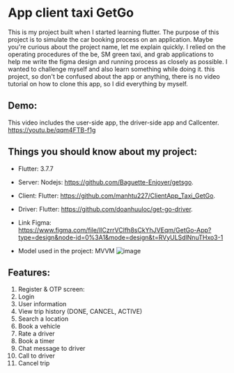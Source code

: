 # App client taxi GetGo

This is my project built when I started learning flutter. The purpose of this project is to simulate the car booking process on an application. Maybe you're curious about the project name, let me explain quickly. I relied on the operating procedures of the be, SM green taxi, and grab applications to help me write the figma design and running process as closely as possible. I wanted to challenge myself and also learn something while doing it. this project, so don't be confused about the app or anything, there is no video tutorial on how to clone this app, so I did everything by myself.

## Demo:
This video includes the user-side app, the driver-side app and Callcenter.
https://youtu.be/qqm4FTB-f1g

## Things you should know about my project:
- Flutter: 3.7.7
- Server: Nodejs: https://github.com/Baguette-Enjoyer/getsgo.
- Client: Flutter: https://github.com/manhtu227/ClientApp_Taxi_GetGo.
- Driver: Flutter: https://github.com/doanhuuloc/get-go-driver.
- Link Figma: https://www.figma.com/file/lICzrrVCIfh8sCkYhJVEqm/GetGo-App?type=design&node-id=0%3A1&mode=design&t=RVyULSdlNnuTHxo3-1

- Model used in the project: MVVM
![image](https://github.com/manhtu227/ClientApp_Taxi_GetGo/assets/106653553/b3cdabdb-5850-434d-b370-b5464142b710)


## Features:
 1. Register & OTP screen:
 2. Login
 3. User information
 4. View trip history (DONE, CANCEL, ACTIVE)
 5. Search a location
 6. Book a vehicle
 7. Rate a driver
 8. Book a timer
 9. Chat message to driver
 10. Call to driver
 11. Cancel trip

